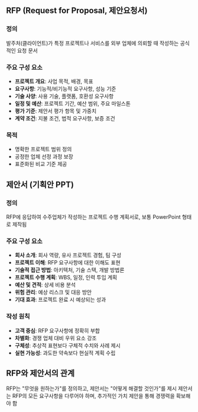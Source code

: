 ## **RFP (Request for Proposal, 제안요청서)**

### 정의

발주처(클라이언트)가 특정 프로젝트나 서비스를 외부 업체에 의뢰할 때 작성하는 공식적인 요청 문서

### 주요 구성 요소

- **프로젝트 개요**: 사업 목적, 배경, 목표
- **요구사항**: 기능적/비기능적 요구사항, 성능 기준
- **기술 사양**: 사용 기술, 플랫폼, 호환성 요구사항
- **일정 및 예산**: 프로젝트 기간, 예산 범위, 주요 마일스톤
- **평가 기준**: 제안서 평가 항목 및 가중치
- **계약 조건**: 지불 조건, 법적 요구사항, 보증 조건

### 목적

- 명확한 프로젝트 범위 정의
- 공정한 업체 선정 과정 보장
- 표준화된 비교 기준 제공

## **제안서 (기획안 PPT)**

### 정의

RFP에 응답하여 수주업체가 작성하는 프로젝트 수행 계획서로, 보통 PowerPoint 형태로 제작됨

### 주요 구성 요소

- **회사 소개**: 회사 역량, 유사 프로젝트 경험, 팀 구성
- **프로젝트 이해**: RFP 요구사항에 대한 이해도 표현
- **기술적 접근 방법**: 아키텍처, 기술 스택, 개발 방법론
- **프로젝트 수행 계획**: WBS, 일정, 인력 투입 계획
- **예산 및 견적**: 상세 비용 분석
- **위험 관리**: 예상 리스크 및 대응 방안
- **기대 효과**: 프로젝트 완료 시 예상되는 성과

### 작성 원칙

- **고객 중심**: RFP 요구사항에 정확히 부합
- **차별화**: 경쟁 업체 대비 우위 요소 강조
- **구체성**: 추상적 표현보다 구체적 수치와 사례 제시
- **실현 가능성**: 과도한 약속보다 현실적 계획 수립

## **RFP와 제안서의 관계**

RFP는 "무엇을 원하는가"를 정의하고, 제안서는 "어떻게 해결할 것인가"를 제시
제안서는 RFP의 모든 요구사항을 다루어야 하며, 추가적인 가치 제안을 통해 경쟁력을 확보해야 함